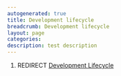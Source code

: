 ```yaml
---
autogenerated: true
title: Development lifecycle
breadcrumb: Development lifecycle
layout: page
categories: 
description: test description
---
```


1.  REDIRECT [Development Lifecycle](Development_Lifecycle )

